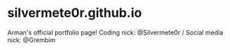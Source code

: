 # silvermete0r.github.io
Arman's official portfolio page! Coding nick: @Silvermete0r / Social media nick: @Grembim
